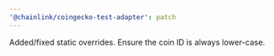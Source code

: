 ```yaml
---
'@chainlink/coingecko-test-adapter': patch
---
```


Added/fixed static overrides.
Ensure the coin ID is always lower-case.
